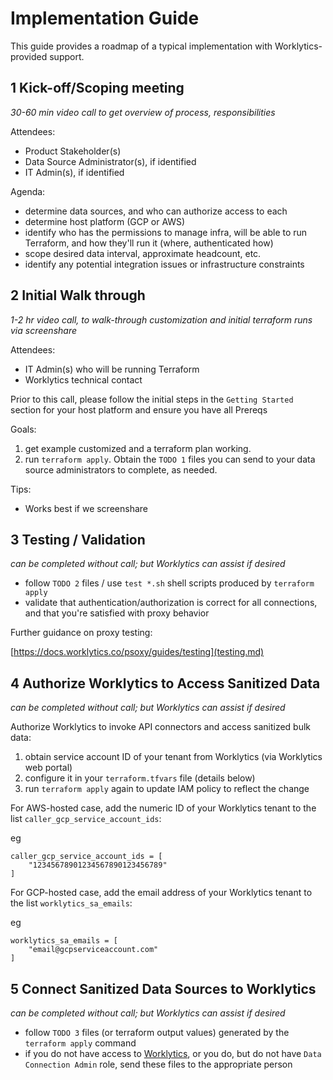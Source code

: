 # Implementation Guide

This guide provides a roadmap of a typical implementation with Worklytics-provided support.

## 1 Kick-off/Scoping meeting

*30-60 min video call to get overview of process, responsibilities*

Attendees:
  - Product Stakeholder(s)
  - Data Source Administrator(s), if identified
  - IT Admin(s), if identified

Agenda:
 - determine data sources, and who can authorize access to each
 - determine host platform (GCP or AWS)
 - identify who has the permissions to manage infra, will be able to run Terraform, and how
   they'll run it (where, authenticated how)
 - scope desired data interval, approximate headcount, etc.
 - identify any potential integration issues or infrastructure constraints

## 2 Initial Walk through

*1-2 hr video call, to walk-through customization and initial terraform runs via screenshare*

Attendees:
  - IT Admin(s) who will be running Terraform
  - Worklytics technical contact

Prior to this call, please follow the initial steps in the `Getting Started` section for your host
platform and ensure you have all Prereqs

Goals:
  1. get example customized and a terraform plan working.
  2. run `terraform apply`. Obtain the `TODO 1` files you can send to your data source
     administrators to complete, as needed.

Tips:
  - Works best if we screenshare

## 3 Testing / Validation

*can be completed without call; but Worklytics can assist if desired*

  - follow `TODO 2` files / use `test *.sh` shell scripts produced by `terraform apply`
  - validate that authentication/authorization is correct for all connections, and that you're
    satisfied with proxy behavior

Further guidance on proxy testing:

[https://docs.worklytics.co/psoxy/guides/testing](testing.md)

## 4 Authorize Worklytics to Access Sanitized Data

*can be completed without call; but Worklytics can assist if desired*

Authorize Worklytics to invoke API connectors and access sanitized bulk data:
  1. obtain service account ID of your tenant from Worklytics (via Worklytics web portal)
  2. configure it in your `terraform.tfvars` file (details below)
  3. run `terraform apply` again to update IAM policy to reflect the change

For AWS-hosted case, add the numeric ID of your Worklytics tenant to the list `caller_gcp_service_account_ids`:

eg
```hcl
caller_gcp_service_account_ids = [
    "12345678901234567890123456789"
]
```

For GCP-hosted case, add the email address of your Worklytics tenant to the list `worklytics_sa_emails`:

eg
```hcl
worklytics_sa_emails = [
    "email@gcpserviceaccount.com"
]
```


## 5 Connect Sanitized Data Sources to Worklytics

*can be completed without call; but Worklytics can assist if desired*

  - follow `TODO 3` files (or terraform output values) generated by the `terraform apply` command
  - if you do not have access to [Worklytics](https://app.worklytics.co),  or you do, but do not
    have `Data Connection Admin` role, send these files to the appropriate person


